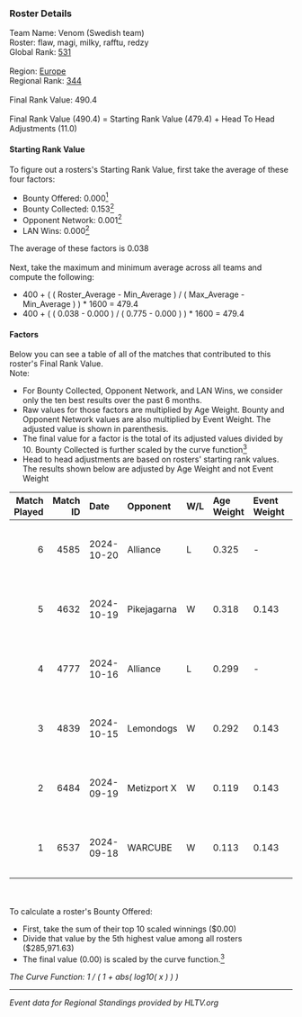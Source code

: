 ### Roster Details<br />
Team Name: Venom (Swedish team)<br />
Roster: flaw, magi, milky, rafftu, redzy<br />
Global Rank: [531](../../standings_global_2025_02_28.md)<br />
<br />
Region: [Europe]( ../../standings_europe_2025_02_28.md)<br />
Regional Rank: [344]( ../../standings_europe_2025_02_28.md)<br />
<br />
Final Rank Value:  490.4<br />
<br />
Final Rank Value (490.4) = Starting Rank Value (479.4) + Head To Head Adjustments (11.0)<br />

#### Starting Rank Value<br />
To figure out a rosters's Starting Rank Value, first take the average of these four factors:<br />
- Bounty Offered: 0.000[<sup>1</sup>](#table2)
- Bounty Collected: 0.153[<sup>2</sup>](#table1)
- Opponent Network: 0.001[<sup>2</sup>](#table1)
- LAN Wins: 0.000[<sup>2</sup>](#table1)

The average of these factors is 0.038<br />
<br />
Next, take the maximum and minimum average across all teams and compute the following:<br />
- 400 + ( ( Roster_Average - Min_Average ) / ( Max_Average - Min_Average ) ) * 1600 = 479.4
- 400 + ( ( 0.038 - 0.000 ) / ( 0.775 - 0.000 ) ) * 1600 = 479.4


#### Factors<br />
Below you can see a table of all of the matches that contributed to this roster's Final Rank Value.<br />
Note:<br />

- For Bounty Collected, Opponent Network, and LAN Wins, we consider only the ten best results over the past 6 months.
- Raw values for those factors are multiplied by Age Weight. Bounty and Opponent Network values are also multiplied by Event Weight. The adjusted value is shown in parenthesis.
- The final value for a factor is the total of its adjusted values divided by 10. Bounty Collected is further scaled by the curve function[<sup>3</sup>](#curveFunction)
- Head to head adjustments are based on rosters' starting rank values. The results shown below are adjusted by Age Weight and not Event Weight
<span id="table1"></span><br />


| Match Played | Match ID | Date       | Opponent    | W/L | Age Weight | Event Weight | Bounty Collected | Opponent Network | LAN Wins  | H2H Adj. | Roster                           |
| -: | -: | :- | :- | :- | :- | :- | :- | :- | :- | -: | :- |
|            6 |     4585 | 2024-10-20 | Alliance    | L   | 0.325      | -            | -                | -                | -         |    -0.81 | flaw, magi, milky, rafftu, redzy |
|            5 |     4632 | 2024-10-19 | Pikejagarna | W   | 0.318      | 0.143        | 0.000 (0.000)    | 0.024 (0.001)    | 0 (0.000) |     3.89 | flaw, magi, milky, rafftu, redzy |
|            4 |     4777 | 2024-10-16 | Alliance    | L   | 0.299      | -            | -                | -                | -         |    -0.74 | flaw, magi, milky, rafftu, redzy |
|            3 |     4839 | 2024-10-15 | Lemondogs   | W   | 0.292      | 0.143        | 0.000 (0.000)    | 0.012 (0.000)    | 0 (0.000) |     4.60 | flaw, magi, milky, rafftu, redzy |
|            2 |     6484 | 2024-09-19 | Metizport X | W   | 0.119      | 0.143        | 0.002 (0.000)    | 0.239 (0.004)    | 0 (0.000) |     2.69 | flaw, magi, milky, rafftu, redzy |
|            1 |     6537 | 2024-09-18 | WARCUBE     | W   | 0.113      | 0.143        | 0.000 (0.000)    | 0.000 (0.000)    | 0 (0.000) |     1.39 | flaw, magi, milky, rafftu, redzy |

<br />
<span id="table2"></span><br />
To calculate a roster's Bounty Offered:<br />

- First, take the sum of their top 10 scaled winnings ($0.00)
- Divide that value by the 5th highest value among all rosters ($285,971.63)
- The final value (0.00) is scaled by the curve function.[<sup>3</sup>](#curveFunction)

<span id="curveFunction"></span>_The Curve Function: 1 / ( 1 + abs( log10( x ) ) )_<br />

---
_Event data for Regional Standings provided by HLTV.org_<br />
